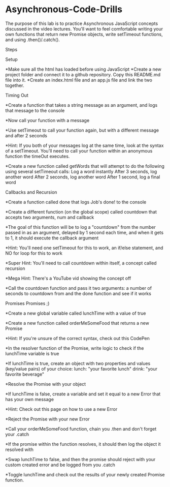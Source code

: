 # Asynchronous-Code-Drills

The purpose of this lab is to practice Asynchronous JavaScript concepts discussed in the video lectures. You'll want to feel comfortable writing your own functions that return new Promise objects, write setTimeout functions, and using .then()/.catch().

Steps

Setup

*Make sure all the html has loaded before using JavaScript
*Create a new project folder and connect it to a github repository. Copy this README.md file into it.
*Create an index.html file and an app.js file and link the two together.

Timing Out

*Create a function that takes a string message as an argument, and logs that message to the console

*Now call your function with a message

*Use setTimeout to call your function again, but with a different message and after 2 seconds

*Hint: If you both of your messages log at the same time, look at the syntax of a setTimeout. You'll need to call your function within an anonymous function the timeOut executes.

*Create a new function called getWords that will attempt to do the following using several setTimeout calls:
Log a word instantly
After 3 seconds, log another word
After 2 seconds, log another word
After 1 second, log a final word

Callbacks and Recursion

*Create a function called done that logs Job's done! to the console

*Create a different function (on the global scope) called countdown that accepts two arguments, num and callback

*The goal of this function will be to log a "countdown" from the number passed in as an argument, delayed by 1 second each time, and when it gets to 1, it should execute the callback argument

*Hint: You'll need one setTimeout for this to work, an if/else statement, and NO for loop for this to work

*Super Hint: You'll need to call countdown within itself, a concept called recursion

*Mega Hint: There's a YouTube vid showing the concept off

*Call the countdown function and pass it two arguments: a number of seconds to countdown from and the done function and see if it works

Promises Promises ;)

*Create a new global variable called lunchTime with a value of true

*Create a new function called orderMeSomeFood that returns a new Promise

*Hint: If you're unsure of the correct syntax, check out this CodePen

*In the resolver function of the Promise, write logic to check if the lunchTime variable is true

*If lunchTime is true, create an object with two properties and values (key/value pairs) of your choice:
lunch: "your favorite lunch"
drink: "your favorite beverage"

*Resolve the Promise with your object

*If lunchTime is false, create a variable and set it equal to a new Error that has your own message

*Hint: Check out this page on how to use a new Error

*Reject the Promise with your new Error

*Call your orderMeSomeFood function, chain you .then and don't forget your .catch

*If the promise within the function resolves, it should then log the object it resolved with

*Swap lunchTime to false, and then the promise should reject with your custom created error and be logged from you .catch

*Toggle lunchTime and check out the results of your newly created Promise function.